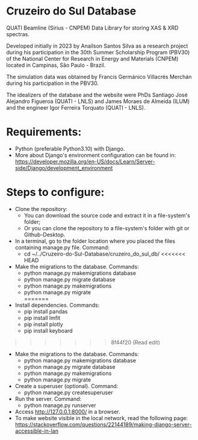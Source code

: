 # Cruzeiro do Sul Database
  QUATI Beamline (Sirius - CNPEM) Data Library for storing XAS & XRD spectras.
  
  Developed initially in 2023 by Anailson Santos Silva as a research project during his participation in the 30th Summer Scholarship Program (PBV30) of the   National Center for Research in Energy and Materials (CNPEM) located in Campinas, São Paulo - Brazil.
  
  The simulation data was obtained by Francis Germánico Villacrés Merchán during his participation in the PBV30.
  
  The idealizers of the database and the website were PhDs Santiago José Alejandro Figueroa (QUATI - LNLS) and James Moraes de Almeida (ILUM) and the engineer Igor Ferreira Torquato (QUATI - LNLS).

# Requirements:
  - Python (preferable Python3.10) with Django.
  - More about Django's environment configuration can be found in: https://developer.mozilla.org/en-US/docs/Learn/Server-side/Django/development_environment

# Steps to configure:
  - Clone the repository:
    - You can download the source code and extract it in a file-system's folder;
    - Or you can clone the repository to a file-system's folder with git or Github-Desktop.
  - In a terminal, go to the folder location where you placed the files containing manage.py file. Command:
    - cd ~/../Cruzeiro-do-Sul-Database/cruzeiro_do_sul_db/
<<<<<<< HEAD
  - Make the migrations to the database. Commands:
    - python manage.py makemigrations database
    - python manage.py migrate database
    - python manage.py makemigrations
    - python manage.py migrate   
=======
  - Install dependencies. Commands:
    - pip install pandas
    - pip install lmfit
    - pip install plotly
    - pip install keyboard
>>>>>>> 8f44f20 (Read edit)
  - Make the migrations to the database. Commands:
    - python manage.py makemigrations database
    - python manage.py migrate database
    - python manage.py makemigrations
    - python manage.py migrate
  - Create a superuser (optional). Command:
    - python manage.py createsuperuser
  - Run the server. Command:
    - python manage.py runserver
  - Access http://127.0.0.1:8000/ in a browser.
  - To make website visible in the local network, read the following page: https://stackoverflow.com/questions/22144189/making-django-server-accessible-in-lan
